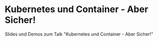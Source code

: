 # Kubernetes und Container - Aber Sicher!

Slides und Demos zum Talk "Kubernetes und Container - Aber Sicher!"
